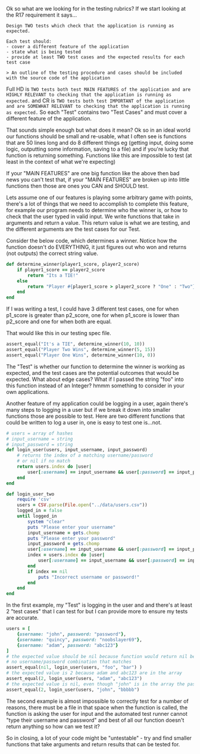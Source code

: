 Ok so what are we looking for in the testing rubrics? If we start looking at the R17 requirement it says... 

```
Design TWO tests which check that the application is running as expected.

Each test should:
- cover a different feature of the application
- state what is being tested
- provide at least TWO test cases and the expected results for each test case

> An outline of the testing procedure and cases should be included with the source code of the application
```

Full HD is `TWO tests both test MAIN FEATURES of the application and are HIGHLY RELEVANT to checking that the application is running as expected.` and CR is `TWO tests both test IMPORTANT of the application and are SOMEWHAT RELEVANT to checking that the application is running as expected.` So each "Test" contains two "Test Cases" and must cover a different feature of the application.

That sounds simple enough but what does it mean? Ok so in an ideal world our functions should be small and re-usable, what I often see is functions that are 50 lines long and do 8 different things eg (getting input, doing some logic, outputting some information, saving to a file) and if you're lucky that function is returning something. Functions like this are impossible to test (at least in the context of what we're expecting)

If your "MAIN FEATURES" are one big function like the above then bad news you can't test that, if your "MAIN FEATURES" are broken up into little functions then those are ones you CAN and SHOULD test.

Lets assume one of our features is playing some arbitrary game with points, there's a lot of things that we need to accomplish to complete this feature, for example our program needs to determine who the winner is, or how to check that the user typed in valid input. We write functions that take in arguments and return a value. This return value is what we are testing, and the different arguments are the test cases for our Test.

Consider the below code, which determines a winner. Notice how the function doesn't do EVERYTHING, it just figures out who won and returns (not outputs) the correct string value.

```ruby
def determine_winner(player1_score, player2_score)
    if player1_score == player2_score
        return "Its a TIE!"
    else
        return "Player #{player1_score > player2_score ? "One" : "Two"} Wins!"
    end
end
```

If I was writing a test, I could have 3 different test cases, one for when p1_score is greater than p2_score, one for when p1_score is lower than p2_score and one for when both are equal.

That would like this in our testing spec file.

```ruby
assert_equal("It's a TIE", determine_winner(10, 10))
assert_equal("Player Two Wins", determine_winner(5, 15))
assert_equal("Player One Wins", determine_winner(10, 0))
```

The "Test" is whether our function to determine the winner is working as expected, and the test cases are the potential outcomes that would be expected. What about edge cases? What if I passed the string "foo" into this function instead of an Integer? hmmm something to consider in your own applications.

Another feature of my application could be logging in a user, again there's many steps to logging in a user but if we break it down into smaller functions those are possible to test. Here are two different functions that could be written to log a user in, one is easy to test one is...not.

```ruby 
# users = array of hashes
# input_username = string
# input_password = string
def login_user(users, input_username, input_password)
    # returns the index of a matching username/password
    # or nil if no match
    return users.index do |user| 
        user[:username] == input_username && user[:password] == input_password 
    end
end

def login_user_two
    require 'csv'
    users = CSV.parse(File.open("../data/users.csv"))
    logged_in = false
    until logged_in
        system "clear"
        puts "Please enter your username"
        input_username = gets.chomp
        puts "Please enter your password"
        input_password = gets.chomp
        user[:username] == input_username && user[:password] == input_password 
        index = users.index do |user| 
            user[:username] == input_username && user[:password] == input_password 
        end
        if index == nil
            puts "Incorrect username or password!"
        end
    end
end
``` 

In the first example, my "Test" is logging in the user and and there's at least 2 "test cases" that I can test for but I can provide more to ensure my tests are accurate.

```ruby
users = [
    {username: "john", password: "password"},
    {username: "quincy", password: "noobslayer69"},
    {username: "adam", password: "abc123"}
]
# the expected value should be nil because function would return nil because there is
# no username/password combination that matches 
assert_equal(nil, login_user(users, "foo", "bar") )
# the expected value is 2 because adam and abc123 are in the array
assert_equal(2, login_user(users, "adam", "abc123")
# the expected value is nil, even though "john" is in the array the password doesn't match
assert_equal(2, login_user(users, "john", "bbbbb")
```

The second example is almost impossible to correctly test for a number of reasons, there must be a file in that space when the function is called, the function is asking the user for input and the automated test runner cannot "type their username and password" and best of all our function doesn't return anything so how can we test it?

So in closing, a lot of your code might be "untestable" - try and find smaller functions that take arguments and return results that can be tested for.